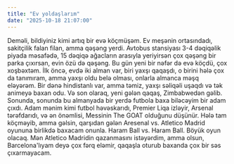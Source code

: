 ```yaml
---
title: "Ev yoldaşlarım"
date: "2025-10-18 21:07:00"
---
```


Deməli, bildiyiniz kimi artıq bir evə köçmüşəm. Ev meşənin ortasındadı, sakitçilik falan filan, amma qəşəng yerdi. Avtobus stansiyası 3-4 dəqiqəlik piyada məsafədə, 15 dəqiqə ağacların arasıyla yeriyirsən çox qəşəng bir parka çıxırsan, evin özü də qəşəng. Bu gün yeni bir nəfər də evə köçdü, çox xoşbəxtəm. İlk öncə, evdə iki alman var, biri yaxşı qaqaşdı, o birini hələ çox da tanımıram, amma yaxşı oldu belə olması, onlarla almanca məşq eləyərəm. Bir dənə hindistanlı var, amma təmiz, yaxşı səliqəli uşaqdı və tək animeyə baxan odu. Və son olaraq, yeni gələn qaqaş, Zimbabwedən gəlib. Sonunda, sonunda bu almanyada bir yerdə futbola baxa biləcəyim bir adam çıxdı. Adam mənim kimi futbol həvəskarıdı, Premier Liqa izləyir, Arsenal tərəfdarıdı, və ən önəmlisi, Messinin The GOAT olduğunu düşünür. Hələ tam köçməyib, amma gəlsin, qarşıdan gələn Aresenal vs. Atletico Madrid oyununa birlikdə baxacam onunla. Haram Ball vs. Haram Ball. Böyük oyun olacaq. Mən Atletico Madridin qazanmasını istəyərdim, amma olsun, Barcelona'lıyam deyə çox fərq eləmir, qaqaşla oturub baxanda çox bir səs çıxarmayacam.
